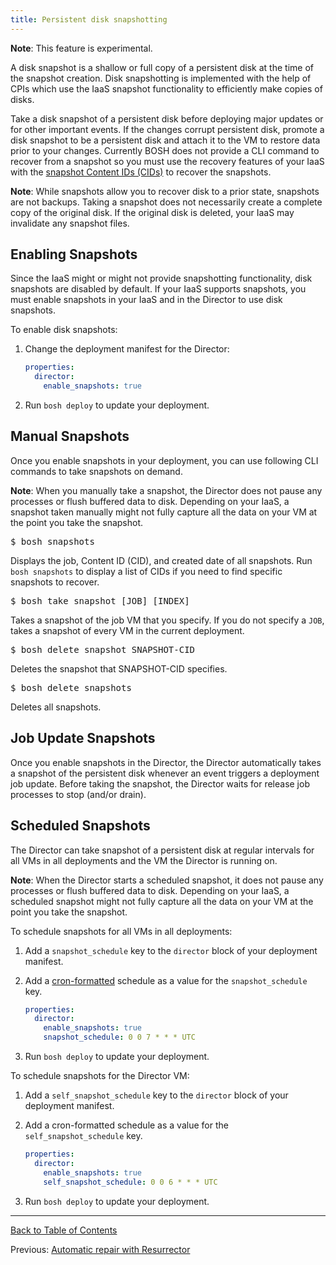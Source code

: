 ```yaml
---
title: Persistent disk snapshotting
---
```


<p class="note"><strong>Note</strong>: This feature is experimental.</p>

A disk snapshot is a shallow or full copy of a persistent disk at the time of the snapshot creation. Disk snapshotting is implemented with the help of CPIs which use the IaaS snapshot functionality to efficiently make copies of disks.

Take a disk snapshot of a persistent disk before deploying major updates or for other important events. If the changes corrupt persistent disk, promote a disk snapshot to be a persistent disk and attach it to the VM to restore data prior to your changes. Currently BOSH does not provide a CLI command to recover from a snapshot so you must use the recovery features of your IaaS with the [snapshot Content IDs (CIDs)](#manual) to recover the snapshots.

<p class="note"><strong>Note</strong>: While snapshots allow you to recover disk to a prior state, snapshots are not backups. Taking a snapshot does not necessarily create a complete copy of the original disk. If the original disk is deleted, your IaaS may invalidate any snapshot files.</p>

## <a id='enable'></a> Enabling Snapshots

Since the IaaS might or might not provide snapshotting functionality, disk snapshots are disabled by default. If your IaaS supports snapshots, you must enable snapshots in your IaaS and in the Director to use disk snapshots.

To enable disk snapshots:

1. Change the deployment manifest for the Director:

    ```yaml
    properties:
      director:
        enable_snapshots: true
    ```

1. Run `bosh deploy` to update your deployment.

## <a id='manual'></a> Manual Snapshots

Once you enable snapshots in your deployment, you can use following CLI commands to take snapshots on demand.

<p class="note"><strong>Note</strong>: When you manually take a snapshot, the Director does not pause any processes or flush buffered data to disk. Depending on your IaaS, a snapshot taken manually might not fully capture all the data on your VM at the point you take the snapshot.</p>

<pre class="terminal">
$ bosh snapshots
</pre>

Displays the job, Content ID (CID), and created date of all snapshots. Run <code>bosh snapshots</code> to display a list of CIDs if you need to find specific snapshots to recover.

<pre class="terminal">
$ bosh take snapshot [JOB] [INDEX]
</pre>

Takes a snapshot of the job VM that you specify. If you do not specify a <code>JOB</code>, takes a snapshot of every VM in the current deployment.

<pre class="terminal">
$ bosh delete snapshot SNAPSHOT-CID
</pre>

Deletes the snapshot that SNAPSHOT-CID specifies.

<pre class="terminal">
$ bosh delete snapshots
</pre>

Deletes all snapshots.

## <a id='automatic'></a> Job Update Snapshots

Once you enable snapshots in the Director, the Director automatically takes a snapshot of the persistent disk whenever an event triggers a deployment job update. Before taking the snapshot, the Director waits for release job processes to stop (and/or drain).

## <a id='automatic'></a> Scheduled Snapshots

The Director can take snapshot of a persistent disk at regular intervals for all VMs in all deployments and the VM the Director is running on.

<p class="note"><strong>Note</strong>: When the Director starts a scheduled snapshot, it does not pause any processes or flush buffered data to disk. Depending on your IaaS, a scheduled snapshot might not fully capture all the data on your VM at the point you take the snapshot.</p>

To schedule snapshots for all VMs in all deployments:

1. Add a `snapshot_schedule` key to the `director` block of your deployment manifest.

1. Add a [cron-formatted](https://github.com/jmettraux/rufus-scheduler/blob/two/README.rdoc#a-note-about-cron-jobs) schedule as a value for the `snapshot_schedule` key.

  	```yaml
    properties:
      director:
        enable_snapshots: true
        snapshot_schedule: 0 0 7 * * * UTC
    ```

1. Run `bosh deploy` to update your deployment.

To schedule snapshots for the Director VM:

1. Add a `self_snapshot_schedule` key to the `director` block of your deployment manifest.

1. Add a cron-formatted schedule as a value for the `self_snapshot_schedule` key.

    ```yaml
    properties:
      director:
        enable_snapshots: true
        self_snapshot_schedule: 0 0 6 * * * UTC
    ```

1. Run `bosh deploy` to update your deployment.

---
[Back to Table of Contents](index.html#hm)

Previous: [Automatic repair with Resurrector](resurrector.html)
